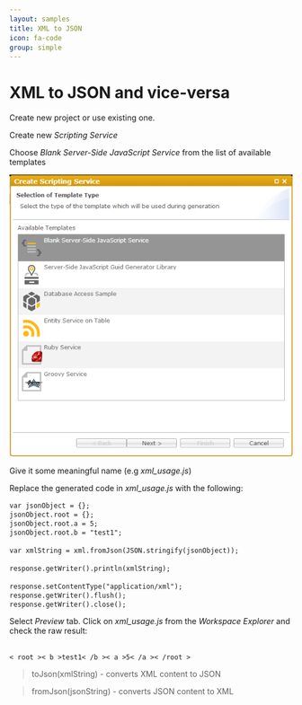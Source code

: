 ```yaml
---
layout: samples
title: XML to JSON
icon: fa-code
group: simple
---
```


XML to JSON and vice-versa
===

Create new project or use existing one.

Create new *Scripting Service*

Choose *Blank Server-Side JavaScript Service* from the list of available templates

![Mail Service 2](images/mail_service/mail_service_2.png)

Give it some meaningful name (e.g *xml_usage.js*)

Replace the generated code in *xml_usage.js* with the following:

<pre><code>var jsonObject = {};
jsonObject.root = {};
jsonObject.root.a = 5;
jsonObject.root.b = "test1";

var xmlString = xml.fromJson(JSON.stringify(jsonObject));

response.getWriter().println(xmlString);

response.setContentType("application/xml");
response.getWriter().flush();
response.getWriter().close();
</code></pre>

Select *Preview* tab.
Click on *xml_usage.js* from the *Workspace Explorer* and check the raw result:
<pre><code>
< root >< b >test1< /b >< a >5< /a >< /root >
</code></pre>

> toJson(xmlString) - converts XML content to JSON

> fromJson(jsonString) - converts JSON content to XML
